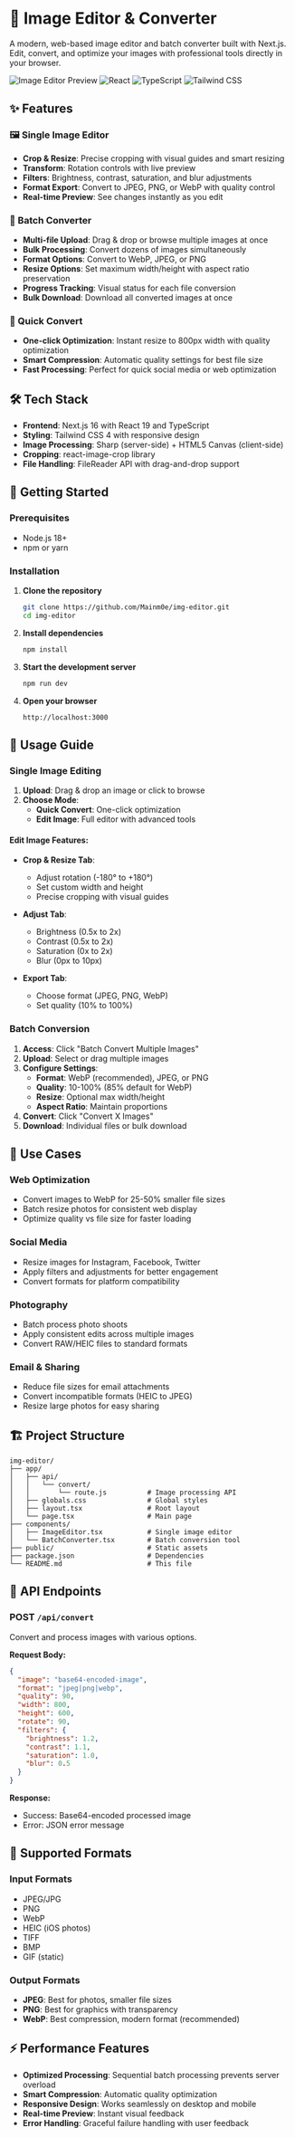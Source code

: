 # 🎨 Image Editor & Converter

A modern, web-based image editor and batch converter built with Next.js. Edit, convert, and optimize your images with professional tools directly in your browser.

![Image Editor Preview](https://img.shields.io/badge/Next.js-16.0.1-black?style=for-the-badge&logo=next.js)
![React](https://img.shields.io/badge/React-19.2.0-blue?style=for-the-badge&logo=react)
![TypeScript](https://img.shields.io/badge/TypeScript-5-blue?style=for-the-badge&logo=typescript)
![Tailwind CSS](https://img.shields.io/badge/Tailwind_CSS-4.1.16-38B2AC?style=for-the-badge&logo=tailwind-css)

## ✨ Features

### 🖼️ Single Image Editor
- **Crop & Resize**: Precise cropping with visual guides and smart resizing
- **Transform**: Rotation controls with live preview
- **Filters**: Brightness, contrast, saturation, and blur adjustments
- **Format Export**: Convert to JPEG, PNG, or WebP with quality control
- **Real-time Preview**: See changes instantly as you edit

### 📁 Batch Converter
- **Multi-file Upload**: Drag & drop or browse multiple images at once
- **Bulk Processing**: Convert dozens of images simultaneously
- **Format Options**: Convert to WebP, JPEG, or PNG
- **Resize Options**: Set maximum width/height with aspect ratio preservation
- **Progress Tracking**: Visual status for each file conversion
- **Bulk Download**: Download all converted images at once

### 🚀 Quick Convert
- **One-click Optimization**: Instant resize to 800px width with quality optimization
- **Smart Compression**: Automatic quality settings for best file size
- **Fast Processing**: Perfect for quick social media or web optimization

## 🛠️ Tech Stack

- **Frontend**: Next.js 16 with React 19 and TypeScript
- **Styling**: Tailwind CSS 4 with responsive design
- **Image Processing**: Sharp (server-side) + HTML5 Canvas (client-side)
- **Cropping**: react-image-crop library
- **File Handling**: FileReader API with drag-and-drop support

## 🚀 Getting Started

### Prerequisites

- Node.js 18+ 
- npm or yarn

### Installation

1. **Clone the repository**
   ```bash
   git clone https://github.com/Mainm0e/img-editor.git
   cd img-editor
   ```

2. **Install dependencies**
   ```bash
   npm install
   ```

3. **Start the development server**
   ```bash
   npm run dev
   ```

4. **Open your browser**
   ```
   http://localhost:3000
   ```

## 📖 Usage Guide

### Single Image Editing

1. **Upload**: Drag & drop an image or click to browse
2. **Choose Mode**:
   - **Quick Convert**: One-click optimization
   - **Edit Image**: Full editor with advanced tools

#### Edit Image Features:
- **Crop & Resize Tab**: 
  - Adjust rotation (-180° to +180°)
  - Set custom width and height
  - Precise cropping with visual guides
  
- **Adjust Tab**:
  - Brightness (0.5x to 2x)
  - Contrast (0.5x to 2x)
  - Saturation (0x to 2x)
  - Blur (0px to 10px)
  
- **Export Tab**:
  - Choose format (JPEG, PNG, WebP)
  - Set quality (10% to 100%)

### Batch Conversion

1. **Access**: Click "Batch Convert Multiple Images"
2. **Upload**: Select or drag multiple images
3. **Configure Settings**:
   - **Format**: WebP (recommended), JPEG, or PNG
   - **Quality**: 10-100% (85% default for WebP)
   - **Resize**: Optional max width/height
   - **Aspect Ratio**: Maintain proportions
4. **Convert**: Click "Convert X Images"
5. **Download**: Individual files or bulk download

## 🎯 Use Cases

### Web Optimization
- Convert images to WebP for 25-50% smaller file sizes
- Batch resize photos for consistent web display
- Optimize quality vs file size for faster loading

### Social Media
- Resize images for Instagram, Facebook, Twitter
- Apply filters and adjustments for better engagement
- Convert formats for platform compatibility

### Photography
- Batch process photo shoots
- Apply consistent edits across multiple images
- Convert RAW/HEIC files to standard formats

### Email & Sharing
- Reduce file sizes for email attachments
- Convert incompatible formats (HEIC to JPEG)
- Resize large photos for easy sharing

## 🏗️ Project Structure

```
img-editor/
├── app/
│   ├── api/
│   │   └── convert/
│   │       └── route.js          # Image processing API
│   ├── globals.css               # Global styles
│   ├── layout.tsx                # Root layout
│   └── page.tsx                  # Main page
├── components/
│   ├── ImageEditor.tsx           # Single image editor
│   └── BatchConverter.tsx        # Batch conversion tool
├── public/                       # Static assets
├── package.json                  # Dependencies
└── README.md                     # This file
```

## 🔧 API Endpoints

### POST `/api/convert`

Convert and process images with various options.

**Request Body:**
```json
{
  "image": "base64-encoded-image",
  "format": "jpeg|png|webp",
  "quality": 90,
  "width": 800,
  "height": 600,
  "rotate": 90,
  "filters": {
    "brightness": 1.2,
    "contrast": 1.1,
    "saturation": 1.0,
    "blur": 0.5
  }
}
```

**Response:**
- Success: Base64-encoded processed image
- Error: JSON error message

## 🎨 Supported Formats

### Input Formats
- JPEG/JPG
- PNG
- WebP
- HEIC (iOS photos)
- TIFF
- BMP
- GIF (static)

### Output Formats
- **JPEG**: Best for photos, smaller file sizes
- **PNG**: Best for graphics with transparency
- **WebP**: Best compression, modern format (recommended)

## ⚡ Performance Features

- **Optimized Processing**: Sequential batch processing prevents server overload
- **Smart Compression**: Automatic quality optimization
- **Responsive Design**: Works seamlessly on desktop and mobile
- **Real-time Preview**: Instant visual feedback
- **Error Handling**: Graceful failure handling with user feedback
